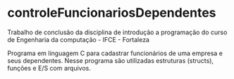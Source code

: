 # controleFuncionariosDependentes
Trabalho de conclusão da disciplina de introdução a programação do curso de Engenharia da computação - IFCE - Fortaleza

Programa em linguagem C para cadastrar funcionários de uma empresa e seus 
dependentes. Nesse programa são utilizadas estruturas (structs), funções e E/S com arquivos.
